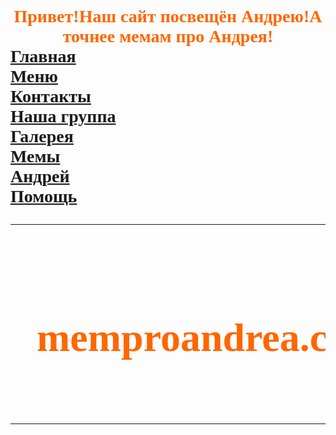 
<html>
<head>
<title>Мемы про Андрея</title>
</head>
<h1>
    <font color="FF6600" face="Tahoma">
    <center>Привет!Наш сайт посвещён Андрею!А точнее мемам про Андрея!</center>
<div id="con">
<!-- Шапка -->
<div id="head">
</div>
<div id="menu">
<div><a href="#">Главная</a></div>
<div><a href="#">Меню</a></div>
<div><a href="#">Контакты</a></div>
<div><a href="#">Наша группа</a></div>
<div><a href="#">Галерея</a></div>
<div><a href="#">Мемы</a></div>
<div><a href="#">Андрей</a></div>
<div><a href="#">Помощь</a></div>
</div>
<div id="logo">
<table>
<tr>
<p class="aaa"><td><img src="kK6mTP8xB_4.jpg" width="500px" height="300px" alt="" /></td></p>
<td><font size="6"><h1>memproandrea.com</h1></td></font>
</tr>
</table>
</div>
<!-- Конец шапки -->
<!-- Основа -->
</table>
</div>
<!-- Конец основы -->
<!-- Панель -->
<div="left">					
</div>
<!-- Конец панели -->
<!-- Конец-->
<div="footer">
</div>
<!-- Конец конца-->
</div>
</h1>
</body>
</html>
